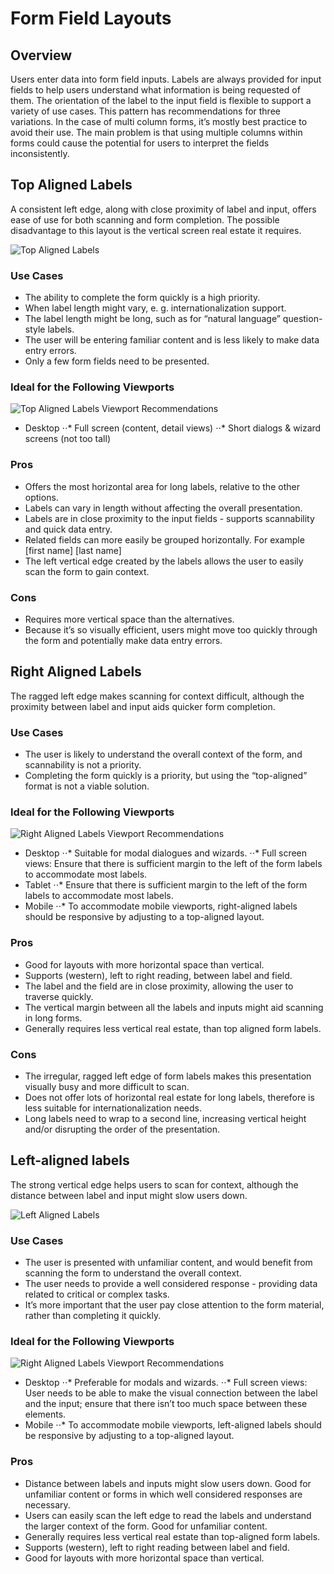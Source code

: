 # Form Field Layouts

## Overview

Users enter data into form field inputs. Labels are always provided for input fields to help users understand what information is being requested of them. The orientation of the label to the input field is flexible to support a variety of use cases. This pattern has recommendations for three variations. In the case of multi column forms, it’s mostly best practice to avoid their use. The main problem is that using multiple columns within forms could cause the potential for users to interpret the fields inconsistently.

## Top Aligned Labels 
A consistent left edge, along with close proximity of label and input, offers ease of use for both scanning and form completion. The possible disadvantage to this layout is the vertical screen real estate it requires. 

![Top Aligned Labels](img/top-aligned-label.png)

### Use Cases
* The ability to complete the form quickly is a high priority. 
* When label length might vary, e. g. internationalization support. 
* The label length might be long, such as for “natural language” question-style labels. 
* The user will be entering familiar content and is less likely to make data entry errors.
* Only a few form fields need to be presented. 

### Ideal for the Following Viewports
![Top Aligned Labels Viewport Recommendations](top-aligned-viewport.png)

* Desktop
⋅⋅* Full screen (content, detail views)
⋅⋅* Short dialogs & wizard screens (not too tall)

### Pros
* Offers the most horizontal area for long labels, relative to the other options. 
* Labels can vary in length without affecting the overall presentation.
* Labels are in close proximity to the input fields - supports scannability and quick data entry.
* Related fields can more easily be grouped horizontally. For example [first name] [last name]
* The left vertical edge created by the labels allows  the user to easily scan the form to gain context. 

### Cons
* Requires more vertical space than the alternatives. 
* Because it’s so visually efficient, users might move too quickly through the form and potentially make data entry errors. 

## Right Aligned Labels 
The ragged left edge makes scanning for context difficult, although the proximity between label and input aids quicker form completion. 

### Use Cases
* The user is likely to understand the overall context of the form, and scannability is not a priority. 
* Completing the form quickly is a priority, but using the “top-aligned” format is not a viable solution. 

### Ideal for the Following Viewports
![Right Aligned Labels Viewport Recommendations](right-aligned-viewport.png)

* Desktop
⋅⋅* Suitable for modal dialogues and wizards.
⋅⋅* Full screen views: Ensure that there is sufficient margin to the left of the form labels to accommodate most labels. 
* Tablet
⋅⋅* Ensure that there is sufficient margin to the left of the form labels to accommodate most labels.  
* Mobile
⋅⋅* To accommodate mobile viewports, right-aligned labels should be responsive by adjusting to a top-aligned layout. 

### Pros 
* Good for layouts with more horizontal space than vertical. 
* Supports (western), left to right reading, between label and field. 
* The label and the field are in close proximity, allowing the user to traverse quickly.
* The vertical margin between all the labels and inputs might aid scanning in long forms. 
* Generally requires less vertical real estate, than top aligned form labels. 


### Cons 
* The irregular, ragged left edge of form labels makes this presentation visually busy and more difficult to scan.
* Does not offer lots of horizontal real estate for long labels, therefore is less suitable for internationalization needs. 
* Long labels need to wrap to a second line, increasing vertical height and/or disrupting the order of the presentation.  

## Left-aligned labels
The strong vertical edge helps users to scan for context, although the distance between label and input might slow users down.

![Left Aligned Labels](img/left-aligned-label.png)

### Use Cases
* The user is presented with unfamiliar content, and would benefit from scanning the form to understand the overall context. 
* The user needs to provide a well considered response - providing data related to critical or complex tasks.  
* It’s more important that the user pay close attention to the form material, rather than completing it quickly. 

### Ideal for the Following Viewports
![Right Aligned Labels Viewport Recommendations](right-aligned-viewport.png)

* Desktop
⋅⋅* Preferable for modals and wizards.
⋅⋅* Full screen views: User needs to be able to make the visual connection between the label and the input; ensure that there isn’t too much space between these elements.
* Mobile
⋅⋅* To accommodate mobile viewports, left-aligned labels should be responsive by adjusting to a top-aligned layout. 

### Pros 
* Distance between labels and inputs might slow users down. Good for unfamiliar content or forms in which well considered responses are necessary. 
* Users can easily scan the left edge to read the labels and understand the larger context of the form. Good for unfamiliar content. 
* Generally requires less vertical real estate than top-aligned form labels. 
* Supports (western), left to right reading between label and field. 
* Good for layouts with more horizontal space than vertical. 





